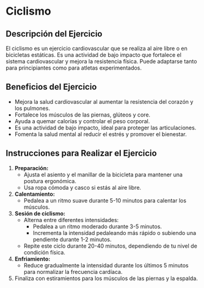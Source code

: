 # Ciclismo

## Descripción del Ejercicio
El ciclismo es un ejercicio cardiovascular que se realiza al aire libre o en bicicletas estáticas. Es una actividad de bajo impacto que fortalece el sistema cardiovascular y mejora la resistencia física. Puede adaptarse tanto para principiantes como para atletas experimentados.

## Beneficios del Ejercicio
- Mejora la salud cardiovascular al aumentar la resistencia del corazón y los pulmones.
- Fortalece los músculos de las piernas, glúteos y core.
- Ayuda a quemar calorías y controlar el peso corporal.
- Es una actividad de bajo impacto, ideal para proteger las articulaciones.
- Fomenta la salud mental al reducir el estrés y promover el bienestar.

## Instrucciones para Realizar el Ejercicio
1. **Preparación:**
   - Ajusta el asiento y el manillar de la bicicleta para mantener una postura ergonómica.
   - Usa ropa cómoda y casco si estás al aire libre.
2. **Calentamiento:**
   - Pedalea a un ritmo suave durante 5-10 minutos para calentar los músculos.
3. **Sesión de ciclismo:**
   - Alterna entre diferentes intensidades:
     - Pedalea a un ritmo moderado durante 3-5 minutos.
     - Incrementa la intensidad pedaleando más rápido o subiendo una pendiente durante 1-2 minutos.
   - Repite este ciclo durante 20-40 minutos, dependiendo de tu nivel de condición física.
4. **Enfriamiento:**
   - Reduce gradualmente la intensidad durante los últimos 5 minutos para normalizar la frecuencia cardíaca.
5. Finaliza con estiramientos para los músculos de las piernas y la espalda.
